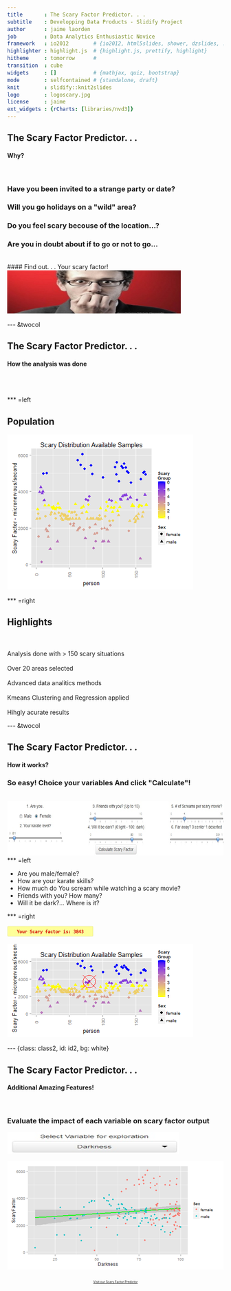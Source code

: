 ```yaml
--- 
title       : The Scary Factor Predictor. . .
subtitle    : Developping Data Products - Slidify Project 
author      : jaime laorden
job         : Data Analytics Enthusiastic Novice
framework   : io2012        # {io2012, html5slides, shower, dzslides, ...}
highlighter : highlight.js  # {highlight.js, prettify, highlight}
hitheme     : tomorrow      #
transition  : cube
widgets     : []            # {mathjax, quiz, bootstrap}
mode        : selfcontained # {standalone, draft}
knit        : slidify::knit2slides
logo        : logoscary.jpg
license     : jaime
ext_widgets : {rCharts: [libraries/nvd3]}
--- 
```


## The Scary Factor Predictor. . .

#### Why?   
<br>

### Have you been invited to a strange party or date?

### Will you go holidays on a "wild" area?

### Do you feel scary becouse of the location...?
        
### Are you in doubt about if to go or not to go...
<br>
#### Find out. . .      Your scary factor!

<img src="assets/img/logoscary.jpg" width="404" height="100"> 

--- &twocol 

## The Scary Factor Predictor. . .

#### How the analysis was done
<br><br>

*** =left

## Population

![plot of chunk unnamed-chunk-1](assets/fig/unnamed-chunk-1-1.png) 

*** =right

## Highlights

<br><br>
Analysis done with > 150 scary situations
<br><br>
Over 20 areas selected
<br><br>
Advanced data analitics methods
<br><br>
Kmeans Clustering and Regression applied
<br><br>
Hihgly acurate results

--- &twocol 

## The Scary Factor Predictor. . .

#### How it works?
### So easy! Choice your variables And click "Calculate"!
<br>
<img src="assets/img/inputsscary.jpg" width="800" height="125"> 
*** =left

- Are you male/female?<br>
- How are your karate skills?<br>
- How much do You scream while watching a scary movie?<br>
- Friends with you? How many?<br>
- Will it be dark?... Where is it?<br>

*** =right

<img src="assets/img/resultsscary.jpg" width="200" height="25"> 

![plot of chunk unnamed-chunk-2](assets/fig/unnamed-chunk-2-1.png) 

--- {class: class2, id: id2, bg: white}

## The Scary Factor Predictor. . .
#### Additional Amazing Features!   
<br>

### Evaluate the impact of each variable on scary factor output

<img src="assets/img/Explorescary.jpg" width="400" height="50" style="align: center;">
<br>

![plot of chunk unnamed-chunk-3](assets/fig/unnamed-chunk-3-1.png) 
<div style='text-align: center;'>
  <a href="https://jaimelaorden.shinyapps.io/Project/" style="font-size:50%;">Visit our Scary Factor Predictor</a>
</div>


